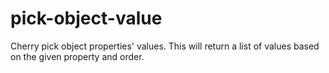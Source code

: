 pick-object-value
=================

Cherry pick object properties' values. This will return a list of values based on the given property and order.
